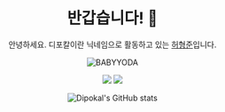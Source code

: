 <div align="center">


# 반갑습니다! 👋
안녕하세요. 디포칼이란 닉네임으로 활동하고 있는 <a href="https://hhj.devent.kr/" target="_blank">허형준</a>입니다.

![BABYYODA](https://c.tenor.com/um5iVP-t5FsAAAAC/baby-yoda-baby-yoda-happy.gif)


<a href="https://freezing-pluto-006.notion.site/2d2f57b649ef462a92ea6fbab88eeda7" target="_blank"><img src="https://img.shields.io/badge/Project-000000?&logo=Notion&logoColor=ffffff"/></a> <a href="https://www.instagram.com/dipokal_hhj/" target="_blank"><img src="https://img.shields.io/badge/Instagram-E4405F?&logo=Instagram&logoColor=ffffff"/></a>

![Dipokal's GitHub stats](https://github-readme-stats.vercel.app/api?username=DipokalLab&show_icons=true&theme=default)

</div>

<!--




**DipokalLab/DipokalLab** is a ✨ _special_ ✨ repository because its `README.md` (this file) appears on your GitHub profile.

Here are some ideas to get you started:

- 🔭 I’m currently working on ...
- 🌱 I’m currently learning ...
- 👯 I’m looking to collaborate on ...
- 🤔 I’m looking for help with ...
- 💬 Ask me about ...
- 📫 How to reach me: ...
- 😄 Pronouns: ...
- ⚡ Fun fact: ...
-->
